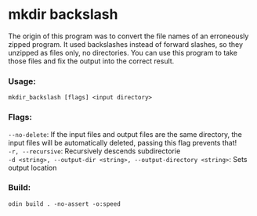 # mkdir backslash

The origin of this program was to convert the file names of an
erroneously zipped program. It used backslashes instead of
forward slashes, so they unzipped as files only,
no directories. You can use this program to take those files
and fix the output into the correct result.

### Usage:  
`mkdir_backslash [flags] <input directory>`  

### Flags:
`--no-delete`: If the input files and output files are the same directory, the input files will be automatically deleted, passing this flag prevents that!  
`-r, --recursive`: Recursively descends subdirectorie  
`-d <string>, --output-dir <string>, --output-directory <string>`: Sets output location  

### Build:
```
odin build . -no-assert -o:speed
```
